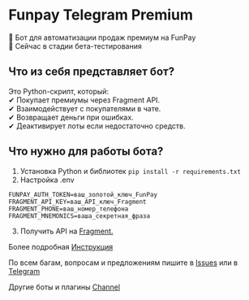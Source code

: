# Funpay Telegram Premium
🚀 Бот для автоматизации продаж премиум на FunPay  
📌 Сейчас в стадии бета-тестирования
      
      
## Что из себя представляет бот?  
Это Python-скрипт, который:  
✔ Покупает премиумы через Fragment API.  
✔ Взаимодействует с покупателями в чате.  
✔ Возвращает деньги при ошибках.  
✔ Деактивирует лоты если недостаточно средств.  
  
## Что нужно для работы бота?  
1. Установка Python и библиотек
```pip install -r requirements.txt```
2. Настройка .env
```
FUNPAY_AUTH_TOKEN=ваш_золотой_ключ_FunPay  
FRAGMENT_API_KEY=ваш_API_ключ_Fragment  
FRAGMENT_PHONE=ваш_номер_телефона  
FRAGMENT_MNEMONICS=ваша_секретная_фраза
```
3. Получить API на [Fragment.](https://fragment-api.com/)

Более подробная [Инструкция](https://teletype.in/@tinechelovec/Funpay-Telegram-Premium)
   
По всем багам, вопросам и предложениям пишите в [Issues](https://github.com/tinechelovec/Funpay-Telegram-Premium/issues) или в [Telegram](https://t.me/tinechelovec)

Другие боты и плагины [Channel](https://t.me/by_thc)
